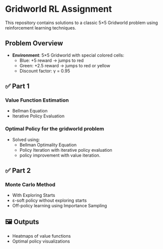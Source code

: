 # Gridworld RL Assignment

This repository contains solutions to a classic 5×5 Gridworld problem using reinforcement learning techniques.

## Problem Overview

- **Environment**: 5×5 Gridworld with special colored cells:
  -  Blue: +5 reward → jumps to red
  -  Green: +2.5 reward → jumps to red or yellow
  - Discount factor: γ = 0.95

## ✅ Part 1

### Value Function Estimation
- Bellman Equation
- Iterative Policy Evaluation

### Optimal Policy for the gridworld problem
- Solved using:
  - Bellman Optimality Equation
  - Policy Iteration with iterative policy evaluation
  -  policy improvement with value iteration.

## ✅ Part 2

### Monte Carlo Method
- With Exploring Starts
- ε-soft policy without exploring starts
- Off-policy learning using Importance Sampling

## 🖼️ Outputs

- Heatmaps of value functions
- Optimal policy visualizations

